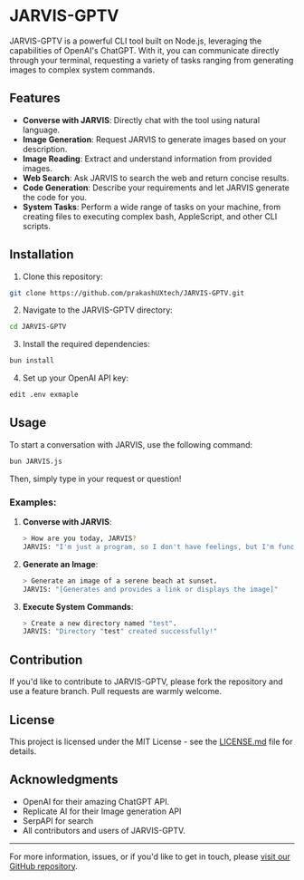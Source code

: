 # JARVIS-GPTV

<!-- ![JARVIS-GPTV Logo](path/to/logo.png) -->

JARVIS-GPTV is a powerful CLI tool built on Node.js, leveraging the capabilities of OpenAI's ChatGPT. With it, you can communicate directly through your terminal, requesting a variety of tasks ranging from generating images to complex system commands.

## Features

- **Converse with JARVIS**: Directly chat with the tool using natural language.
- **Image Generation**: Request JARVIS to generate images based on your description.
- **Image Reading**: Extract and understand information from provided images.
- **Web Search**: Ask JARVIS to search the web and return concise results.
- **Code Generation**: Describe your requirements and let JARVIS generate the code for you.
- **System Tasks**: Perform a wide range of tasks on your machine, from creating files to executing complex bash, AppleScript, and other CLI scripts.

## Installation

1. Clone this repository:
```bash
git clone https://github.com/prakashUXtech/JARVIS-GPTV.git
```

2. Navigate to the JARVIS-GPTV directory:
```bash
cd JARVIS-GPTV
```

3. Install the required dependencies:
```bash
bun install
```

4. Set up your OpenAI API key:
```bash
edit .env exmaple
```

## Usage

To start a conversation with JARVIS, use the following command:

```bash
bun JARVIS.js
```

Then, simply type in your request or question!

### Examples:

1. **Converse with JARVIS**:
    ```bash
    > How are you today, JARVIS?
    JARVIS: "I'm just a program, so I don't have feelings, but I'm functioning optimally! How can I assist you?"
    ```

2. **Generate an Image**:
    ```bash
    > Generate an image of a serene beach at sunset.
    JARVIS: "[Generates and provides a link or displays the image]"
    ```

3. **Execute System Commands**:
    ```bash
    > Create a new directory named "test".
    JARVIS: "Directory "test" created successfully!"
    ```

## Contribution

If you'd like to contribute to JARVIS-GPTV, please fork the repository and use a feature branch. Pull requests are warmly welcome.

## License

This project is licensed under the MIT License - see the [LICENSE.md](LICENSE.md) file for details.

## Acknowledgments

- OpenAI for their amazing ChatGPT API.
- Replicate AI for their Image generation API
- SerpAPI for search
- All contributors and users of JARVIS-GPTV.

---

For more information, issues, or if you'd like to get in touch, please [visit our GitHub repository](https://github.com/prakashUXtech/JARVIS-GPTV).